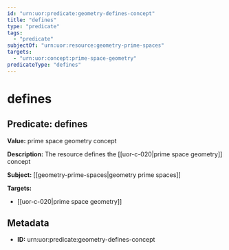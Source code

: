 ```yaml
---
id: "urn:uor:predicate:geometry-defines-concept"
title: "defines"
type: "predicate"
tags:
  - "predicate"
subjectOf: "urn:uor:resource:geometry-prime-spaces"
targets:
  - "urn:uor:concept:prime-space-geometry"
predicateType: "defines"
---
```


# defines

## Predicate: defines

**Value:** prime space geometry concept

**Description:** The resource defines the [[uor-c-020|prime space geometry]] concept

**Subject:** [[geometry-prime-spaces|geometry prime spaces]]

**Targets:**

- [[uor-c-020|prime space geometry]]

## Metadata

- **ID:** urn:uor:predicate:geometry-defines-concept
